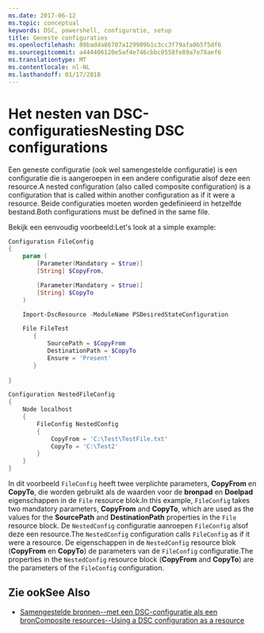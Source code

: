 ```yaml
---
ms.date: 2017-06-12
ms.topic: conceptual
keywords: DSC, powershell, configuratie, setup
title: Geneste configuraties
ms.openlocfilehash: 89badda86707a129909b1c3cc3f79afa0b5f5df6
ms.sourcegitcommit: a444406120e5af4e746cbbc0558fe89a7e78aef6
ms.translationtype: MT
ms.contentlocale: nl-NL
ms.lasthandoff: 01/17/2018
---
```

# <a name="nesting-dsc-configurations"></a><span data-ttu-id="a6b22-103">Het nesten van DSC-configuraties</span><span class="sxs-lookup"><span data-stu-id="a6b22-103">Nesting DSC configurations</span></span>

<span data-ttu-id="a6b22-104">Een geneste configuratie (ook wel samengestelde configuratie) is een configuratie die is aangeroepen in een andere configuratie alsof deze een resource.</span><span class="sxs-lookup"><span data-stu-id="a6b22-104">A nested configuration (also called composite configuration) is a configuration that is called within another configuration as if it were a resource.</span></span>
<span data-ttu-id="a6b22-105">Beide configuraties moeten worden gedefinieerd in hetzelfde bestand.</span><span class="sxs-lookup"><span data-stu-id="a6b22-105">Both configurations must be defined in the same file.</span></span>

<span data-ttu-id="a6b22-106">Bekijk een eenvoudig voorbeeld:</span><span class="sxs-lookup"><span data-stu-id="a6b22-106">Let's look at a simple example:</span></span>

```powershell
Configuration FileConfig 
{
    param (
        [Parameter(Mandatory = $true)]
        [String] $CopyFrom,

        [Parameter(Mandatory = $true)]
        [String] $CopyTo
    )

    Import-DscResource -ModuleName PSDesiredStateConfiguration

    File FileTest
       {
           SourcePath = $CopyFrom
           DestinationPath = $CopyTo
           Ensure = 'Present'
       }
    
}

Configuration NestedFileConfig
{
    Node localhost
    {
        FileConfig NestedConfig
        {
            CopyFrom = 'C:\Test\TestFile.txt'
            CopyTo = 'C:\Test2'
        }
    }
}
```

<span data-ttu-id="a6b22-107">In dit voorbeeld `FileConfig` heeft twee verplichte parameters, **CopyFrom** en **CopyTo**, die worden gebruikt als de waarden voor de **bronpad** en  **Doelpad** eigenschappen in de `File` resource blok.</span><span class="sxs-lookup"><span data-stu-id="a6b22-107">In this example, `FileConfig` takes two mandatory parameters,  **CopyFrom** and **CopyTo**, which are used as the values for the **SourcePath** and **DestinationPath** properties in the `File` resource block.</span></span> <span data-ttu-id="a6b22-108">De `NestedConfig` configuratie aanroepen `FileConfig` alsof deze een resource.</span><span class="sxs-lookup"><span data-stu-id="a6b22-108">The `NestedConfig` configuration calls `FileConfig` as if it were a resource.</span></span>
<span data-ttu-id="a6b22-109">De eigenschappen in de `NestedConfig` resource blok (**CopyFrom** en **CopyTo**) de parameters van de `FileConfig` configuratie.</span><span class="sxs-lookup"><span data-stu-id="a6b22-109">The properties in the `NestedConfig` resource block (**CopyFrom** and **CopyTo**) are the parameters of the `FileConfig` configuration.</span></span>

## <a name="see-also"></a><span data-ttu-id="a6b22-110">Zie ook</span><span class="sxs-lookup"><span data-stu-id="a6b22-110">See Also</span></span>

- [<span data-ttu-id="a6b22-111">Samengestelde bronnen--met een DSC-configuratie als een bron</span><span class="sxs-lookup"><span data-stu-id="a6b22-111">Composite resources--Using a DSC configuration as a resource</span></span>](authoringResourceComposite.md)

